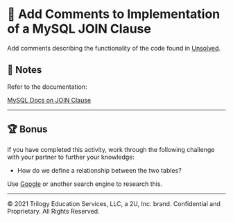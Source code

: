 # 📐 Add Comments to Implementation of a MySQL JOIN Clause

Add comments describing the functionality of the code found in [Unsolved](./Unsolved).

## 📝 Notes

Refer to the documentation: 

[MySQL Docs on JOIN Clause](https://dev.mysql.com/doc/refman/8.0/en/join.html)

---

## 🏆 Bonus

If you have completed this activity, work through the following challenge with your partner to further your knowledge:

* How do we define a relationship between the two tables?

Use [Google](https://www.google.com) or another search engine to research this.

---
© 2021 Trilogy Education Services, LLC, a 2U, Inc. brand. Confidential and Proprietary. All Rights Reserved.
